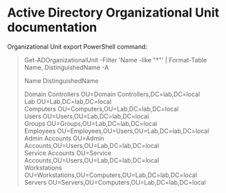 # Active Directory Organizational Unit documentation

Organizational Unit export PowerShell command:

> Get-ADOrganizationalUnit -Filter 'Name -like "*"' | Format-Table Name, DistinguishedName -A
>
> Name               DistinguishedName
>              
> Domain Controllers OU=Domain Controllers,DC=lab,DC=local <br />
> Lab                OU=Lab,DC=lab,DC=local <br />
> Computers          OU=Computers,OU=Lab,DC=lab,DC=local <br />
> Users              OU=Users,OU=Lab,DC=lab,DC=local <br />
> Groups             OU=Groups,OU=Lab,DC=lab,DC=local <br />
> Employees          OU=Employees,OU=Users,OU=Lab,DC=lab,DC=local <br />
> Admin Accounts     OU=Admin Accounts,OU=Users,OU=Lab,DC=lab,DC=local <br />
> Service Accounts   OU=Service Accounts,OU=Users,OU=Lab,DC=lab,DC=local <br />
> Workstations       OU=Workstations,OU=Computers,OU=Lab,DC=lab,DC=local <br />
> Servers            OU=Servers,OU=Computers,OU=Lab,DC=lab,DC=local <br />
>



